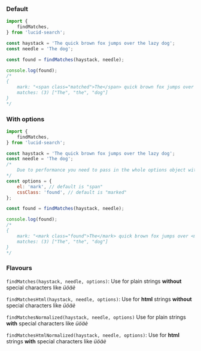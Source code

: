 ### Default
```js
import {
    findMatches,
} from 'lucid-search';

const haystack = 'The quick brown fox jumps over the lazy dog';
const needle = 'The dog';

const found = findMatches(haystack, needle);

console.log(found);
/*
{
    mark: "<span class="matched">The</span> quick brown fox jumps over <span class="matched">the</span> lazy <span class="matched">dog</span>",
    matches: (3) ["The", "the", "dog"]
}
*/
```

### With options
```js
import {
    findMatches,
} from 'lucid-search';

const haystack = 'The quick brown fox jumps over the lazy dog';
const needle = 'The dog';
/*
    Due to performance you need to pass in the whole options object with "el" and "cssClass"
*/
const options = {
    el: 'mark', // default is "span"
    cssClass: 'found', // default is "marked"
};

const found = findMatches(haystack, needle);

console.log(found);
/*
{
    mark: "<mark class="found">The</mark> quick brown fox jumps over <mark class="found">the</mark> lazy <mark class="found">dog</mark>",
    matches: (3) ["The", "the", "dog"]
}
*/
```

### Flavours

`findMatches(haystack, needle, options)`: Use for plain strings **without** special characters like _üöäè_

`findMatchesHtml(haystack, needle, options)`: Use for **html** strings **without** special characters like _üöäè_

`findMatchesNormalized(haystack, needle, options)` Use for plain strings **with** special characters like _üöäè_

`findMatchesHtmlNormalized(haystack, needle, options)`: Use for **html** strings **with** special characters like _üöäè_

